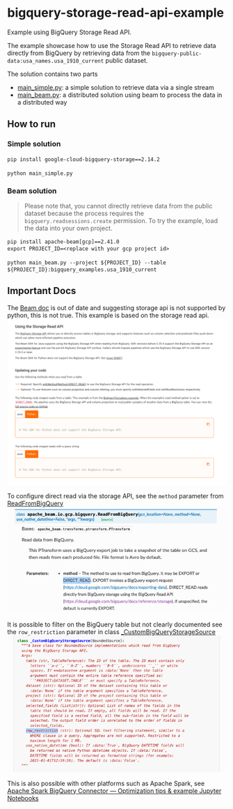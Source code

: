 # bigquery-storage-read-api-example
Example using BigQuery Storage Read API. 

The example showcase how to use the Storage Read API to retrieve data directly from BigQuery by retrieving data from the `bigquery-public-data:usa_names.usa_1910_current` public dataset. 

The solution contains two parts
- [main_simple.py](main_simple.py): a simple solution to retrieve data via a single stream
- [main_beam.py](main_beam.py): a distributed solution using beam to process the data in a distributed way

## How to run
### Simple solution
```
pip install google-cloud-bigquery-storage==2.14.2

python main_simple.py
```

### Beam solution
> Please note that, you cannot directly retrieve data from the public dataset because the process requires the `bigquery.readsessions.create` permission. To try the example, load the data into your own project. 
```
pip install apache-beam[gcp]==2.41.0
export PROJECT_ID=<replace with your gcp project id>

python main_beam.py --project ${PROJECT_ID} --table  ${PROJECT_ID}:bigquery_examples.usa_1910_current
```

## Important Docs
The [Beam doc](https://beam.apache.org/documentation/io/built-in/google-bigquery/) is out of date and suggesting storage api is not supported by python, this is not true. This example is based on the storage read api. 
![](docs/out_of_date_beam_doc.png)

To configure direct read via the storage API, see the `method` parameter from [ReadFromBigQuery](https://beam.apache.org/releases/pydoc/current/apache_beam.io.gcp.bigquery.html#apache_beam.io.gcp.bigquery.ReadFromBigQuery)
![](docs/beam_direct_read.png)

It is possible to filter on the BigQuery table but not clearly documented see the `row_restriction` parameter in class [_CustomBigQueryStorageSource](https://beam.apache.org/releases/pydoc/2.41.0/_modules/apache_beam/io/gcp/bigquery.html)
![](docs/row_restriction.png)

This is also possible with other platforms such as Apache Spark, see [Apache Spark BigQuery Connector — Optimization tips & example Jupyter Notebooks](https://medium.com/google-cloud/apache-spark-bigquery-connector-optimization-tips-example-jupyter-notebooks-f17fd8476309)